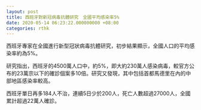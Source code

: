 ```yaml
---
layout: post
title: 西班牙對新冠病毒抗體研究　全國平均感染率5%
date: 2020-05-14 06:23:22.000000000 +08:00
categories: rthk
---
```


西班牙專家在全國進行新型冠狀病毒抗體研究，初步結果顯示，全國人口的平均感染率約為5%。

研究指出，西班牙的4500萬人口中，約5%，即大約230萬人感染病毒，較官方公布的23萬宗以下的確診個案多10倍。研究又發現，其中包括首都馬德里在內的中部地區感染率較高。

西班牙單日再多184人不治，連續5日少於200人，死亡人數超過27000人，全國累計超過22萬人確診。
